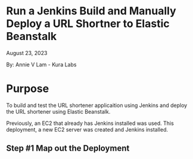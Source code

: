 # Run a Jenkins Build and Manually Deploy a URL Shortner to Elastic Beanstalk

August 23, 2023

By:  Annie V Lam - Kura Labs

# Purpose
To build and test the URL shortener applicaition using Jenkins and deploy the URL shortener using Elastic Beanstalk.

Previously, an EC2 that already has Jenkins installed was used.  This deployment, a new EC2 server was created and Jenkins installed.

## Step #1 Map out the Deployment
